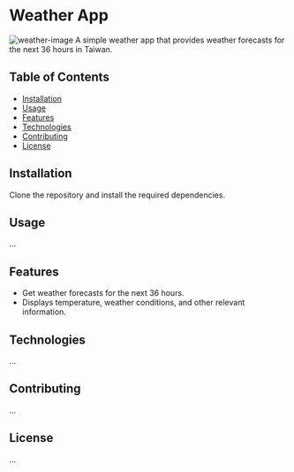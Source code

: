 # Weather App
![weather-image](https://github.com/tiffany831101/weather-app/assets/39373272/48533932-7bbc-4356-9d6b-9a9ce11a611c)
A simple weather app that provides weather forecasts for the next 36 hours in Taiwan.

## Table of Contents
- [Installation](#installation)
- [Usage](#usage)
- [Features](#features)
- [Technologies](#technologies)
- [Contributing](#contributing)
- [License](#license)
## Installation
Clone the repository and install the required dependencies.
## Usage

...

## Features
- Get weather forecasts for the next 36 hours.
- Displays temperature, weather conditions, and other relevant information.

## Technologies

...

## Contributing

...

## License

...
